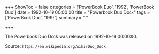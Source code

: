 +++
ShowToc = false
categories = ['PowerBook Duo', '1992', 'PowerBook Duo']
date = 1992-10-19 00:00:00
title = "Powerbook Duo Dock"
tags = ['PowerBook Duo', '1992']
summary = " "

+++

The Powerbook Duo Dock was released on 1992-10-19 00:00:00.

Source: `https://en.wikipedia.org/wiki/Duo_Dock`


